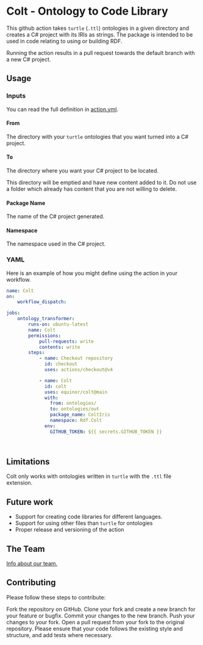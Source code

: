 # Colt - Ontology to Code Library
This github action takes `turtle` (`.ttl`) ontologies in a given directory and creates a C# project with its IRIs as strings. The package is intended to be used in code relating to using or building RDF.

Running the action results in a pull request towards the default branch with a new C# project.

## Usage
### Inputs
You can read the full definition in [action.yml](./action.yml).

#### From
The directory with your `turtle` ontologies that you want turned into a C# project.

#### To
The directory where you want your C# project to be located.

This directory will be emptied and have new content added to it. Do not use a folder which already has content that you are not willing to delete.

#### Package Name
The name of the C# project generated.

#### Namespace
The namespace used in the C# project.

### YAML
Here is an example of how you might define using the action in your workflow.

```yml
name: Colt
on:
    workflow_dispatch:

jobs:
    ontology_transformer:
        runs-on: ubuntu-latest
        name: Colt
        permissions:
            pull-requests: write
            contents: write
        steps:
            - name: Checkout repository
              id: checkout
              uses: actions/checkout@v4

            - name: Colt
              id: colt
              uses: equinor/colt@main
              with:
                from: ontologies/
                to: ontologies/out
                package_name: ColtIris
                namespace: Rdf.Colt
              env:
                GITHUB_TOKEN: ${{ secrets.GITHUB_TOKEN }}

            
```

## Limitations
Colt only works with ontologies written in `turtle` with the `.ttl` file extension.

## Future work
* Support for creating code libraries for different languages.
* Support for using other files than `turtle` for ontologies
* Proper release and versioning of the action


## The Team
[Info about our team.](https://github.com/equinor/team-semantic-infrastructure)

## Contributing
Please follow these steps to contribute:

Fork the repository on GitHub. Clone your fork and create a new branch for your feature or bugfix. Commit your changes to the new branch. Push your changes to your fork. Open a pull request from your fork to the original repository. Please ensure that your code follows the existing style and structure, and add tests where necessary.

